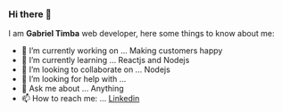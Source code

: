 ### Hi there 👋

I am **Gabriel Timba** web developer, here some things to know about me: 
- 🔭 I’m currently working on ... Making customers happy
- 🌱 I’m currently learning ... Reactjs and Nodejs
- 👯 I’m looking to collaborate on ... Nodejs
- 🤔 I’m looking for help with ...
- 💬 Ask me about ... Anything
- 📫 How to reach me: ... [Linkedin](https://www.linkedin.com/in/gabriel-arao-a78043183/)
